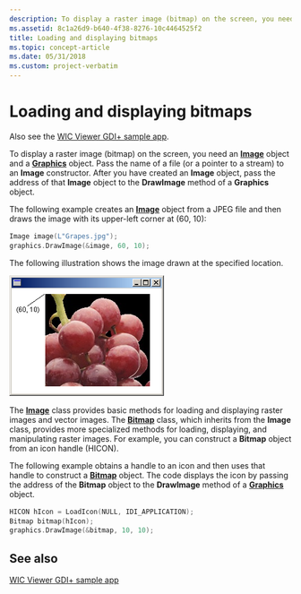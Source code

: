 ```yaml
---
description: To display a raster image (bitmap) on the screen, you need an Image object and a Graphics object.
ms.assetid: 8c1a26d9-b640-4f38-8276-10c4464525f2
title: Loading and displaying bitmaps
ms.topic: concept-article
ms.date: 05/31/2018
ms.custom: project-verbatim
---
```


# Loading and displaying bitmaps

Also see the [WIC Viewer GDI+ sample app](https://github.com/microsoft/Windows-classic-samples/tree/master/Samples/Win7Samples/multimedia/wic/wicviewergdiplus).

To display a raster image (bitmap) on the screen, you need an [**Image**](/windows/desktop/api/gdiplusheaders/nl-gdiplusheaders-image) object and a [**Graphics**](/windows/desktop/api/gdiplusgraphics/nl-gdiplusgraphics-graphics) object. Pass the name of a file (or a pointer to a stream) to an **Image** constructor. After you have created an **Image** object, pass the address of that **Image** object to the **DrawImage** method of a **Graphics** object.

The following example creates an [**Image**](/windows/desktop/api/gdiplusheaders/nl-gdiplusheaders-image) object from a JPEG file and then draws the image with its upper-left corner at (60, 10):

```cpp
Image image(L"Grapes.jpg");
graphics.DrawImage(&image, 60, 10);
```

The following illustration shows the image drawn at the specified location.

![screen shot of a window that contains an image, with a callout for the origin point ](images/imageposition1.png)

The [**Image**](/windows/desktop/api/gdiplusheaders/nl-gdiplusheaders-image) class provides basic methods for loading and displaying raster images and vector images. The [**Bitmap**](/windows/desktop/api/gdiplusheaders/nl-gdiplusheaders-bitmap) class, which inherits from the **Image** class, provides more specialized methods for loading, displaying, and manipulating raster images. For example, you can construct a **Bitmap** object from an icon handle (HICON).

The following example obtains a handle to an icon and then uses that handle to construct a [**Bitmap**](/windows/desktop/api/gdiplusheaders/nl-gdiplusheaders-bitmap) object. The code displays the icon by passing the address of the **Bitmap** object to the **DrawImage** method of a [**Graphics**](/windows/desktop/api/gdiplusgraphics/nl-gdiplusgraphics-graphics) object.

```cpp
HICON hIcon = LoadIcon(NULL, IDI_APPLICATION);
Bitmap bitmap(hIcon);
graphics.DrawImage(&bitmap, 10, 10);
```

## See also

[WIC Viewer GDI+ sample app](https://github.com/microsoft/Windows-classic-samples/tree/master/Samples/Win7Samples/multimedia/wic/wicviewergdiplus)

